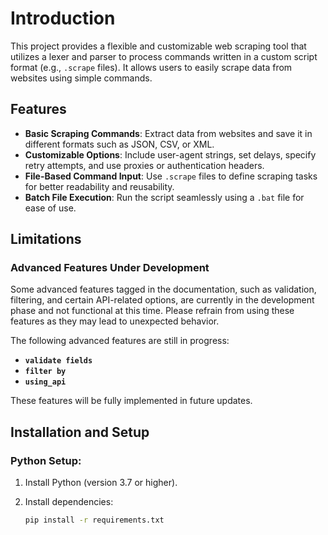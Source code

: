 # Introduction

This project provides a flexible and customizable web scraping tool that utilizes a lexer and parser to process commands written in a custom script format (e.g., `.scrape` files). It allows users to easily scrape data from websites using simple commands.

## Features

- **Basic Scraping Commands**: Extract data from websites and save it in different formats such as JSON, CSV, or XML.
- **Customizable Options**: Include user-agent strings, set delays, specify retry attempts, and use proxies or authentication headers.
- **File-Based Command Input**: Use `.scrape` files to define scraping tasks for better readability and reusability.
- **Batch File Execution**: Run the script seamlessly using a `.bat` file for ease of use.

## Limitations

### Advanced Features Under Development

Some advanced features tagged in the documentation, such as validation, filtering, and certain API-related options, are currently in the development phase and not functional at this time. Please refrain from using these features as they may lead to unexpected behavior.

The following advanced features are still in progress:

- **`validate fields`**
- **`filter by`**
- **`using_api`**

These features will be fully implemented in future updates.

## Installation and Setup

### Python Setup:
1. Install Python (version 3.7 or higher).
2. Install dependencies:

   ```bash
   pip install -r requirements.txt
